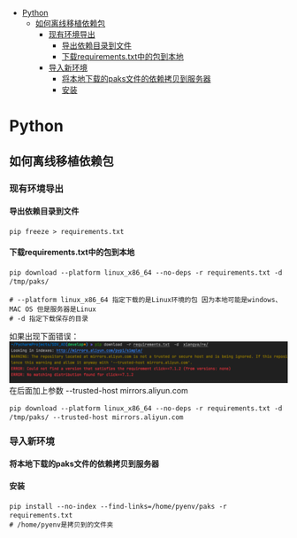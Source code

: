 
* [Python](#python)
    * [如何离线移植依赖包](#如何离线移植依赖包)
        * [现有环境导出](#现有环境导出)
            * [导出依赖目录到文件](#导出依赖目录到文件)
            * [下载requirements.txt中的包到本地](#下载requirementstxt中的包到本地)
        * [导入新环境](#导入新环境)
            * [将本地下载的paks文件的依赖拷贝到服务器](#将本地下载的paks文件的依赖拷贝到服务器)
            * [安装](#安装)

# Python

## 如何离线移植依赖包

### 现有环境导出
#### 导出依赖目录到文件
```shell
pip freeze > requirements.txt
```
#### 下载requirements.txt中的包到本地
```shell
pip download --platform linux_x86_64 --no-deps -r requirements.txt -d /tmp/paks/

# --platform linux_x86_64 指定下载的是Linux环境的包 因为本地可能是windows、MAC OS 但是服务器是Linux
# -d 指定下载保存的目录
```

如果出现下面错误：
![](../img/Python/pip-download-err.png)
在后面加上参数 --trusted-host mirrors.aliyun.com
```shell
pip download --platform linux_x86_64 --no-deps -r requirements.txt -d /tmp/paks/ --trusted-host mirrors.aliyun.com 
```
### 导入新环境

#### 将本地下载的paks文件的依赖拷贝到服务器
#### 安装
#### 
```shell
pip install --no-index --find-links=/home/pyenv/paks -r requirements.txt
# /home/pyenv是拷贝到的文件夹
```